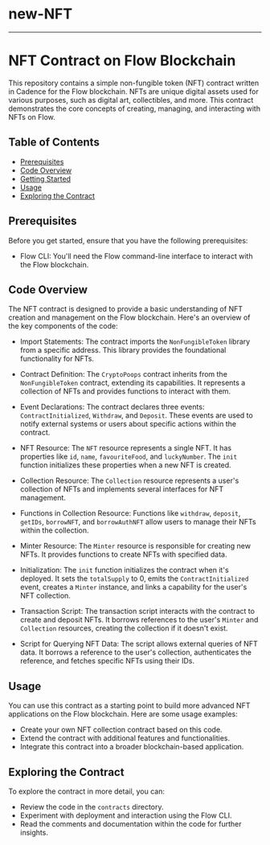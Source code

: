# new-NFT

---

# NFT Contract on Flow Blockchain

This repository contains a simple non-fungible token (NFT) contract written in Cadence for the Flow blockchain. NFTs are unique digital assets used for various purposes, such as digital art, collectibles, and more. This contract demonstrates the core concepts of creating, managing, and interacting with NFTs on Flow.

## Table of Contents

- [Prerequisites](#prerequisites)
- [Code Overview](#code-overview)
- [Getting Started](#getting-started)
- [Usage](#usage)
- [Exploring the Contract](#exploring-the-contract)


## Prerequisites

Before you get started, ensure that you have the following prerequisites:

- Flow CLI: You'll need the Flow command-line interface to interact with the Flow blockchain.

## Code Overview

The NFT contract is designed to provide a basic understanding of NFT creation and management on the Flow blockchain. Here's an overview of the key components of the code:

- Import Statements: The contract imports the `NonFungibleToken` library from a specific address. This library provides the foundational functionality for NFTs.

- Contract Definition: The `CryptoPoops` contract inherits from the `NonFungibleToken` contract, extending its capabilities. It represents a collection of NFTs and provides functions to interact with them.

- Event Declarations: The contract declares three events: `ContractInitialized`, `Withdraw`, and `Deposit`. These events are used to notify external systems or users about specific actions within the contract.

- NFT Resource: The `NFT` resource represents a single NFT. It has properties like `id`, `name`, `favouriteFood`, and `luckyNumber`. The `init` function initializes these properties when a new NFT is created.

- Collection Resource: The `Collection` resource represents a user's collection of NFTs and implements several interfaces for NFT management.

- Functions in Collection Resource: Functions like `withdraw`, `deposit`, `getIDs`, `borrowNFT`, and `borrowAuthNFT` allow users to manage their NFTs within the collection.

- Minter Resource: The `Minter` resource is responsible for creating new NFTs. It provides functions to create NFTs with specified data.

- Initialization: The `init` function initializes the contract when it's deployed. It sets the `totalSupply` to 0, emits the `ContractInitialized` event, creates a `Minter` instance, and links a capability for the user's NFT collection.

- Transaction Script: The transaction script interacts with the contract to create and deposit NFTs. It borrows references to the user's `Minter` and `Collection` resources, creating the collection if it doesn't exist.

- Script for Querying NFT Data: The script allows external queries of NFT data. It borrows a reference to the user's collection, authenticates the reference, and fetches specific NFTs using their IDs.


## Usage

You can use this contract as a starting point to build more advanced NFT applications on the Flow blockchain. Here are some usage examples:

- Create your own NFT collection contract based on this code.
- Extend the contract with additional features and functionalities.
- Integrate this contract into a broader blockchain-based application.

## Exploring the Contract

To explore the contract in more detail, you can:

- Review the code in the `contracts` directory.
- Experiment with deployment and interaction using the Flow CLI.
- Read the comments and documentation within the code for further insights.

